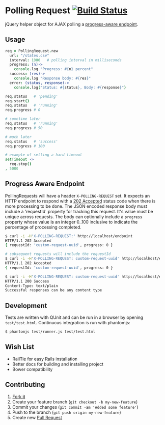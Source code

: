 # Polling Request [![Build Status](https://secure.travis-ci.org/jch/polling_request.png)](http://travis-ci.org/jch/polling_request)

jQuery helper object for AJAX polling a [progress-aware endpoint](#progress-aware-endpoint).

## Usage

```coffeescript
req = PollingRequest.new
  url: "/states.csv"
  interval: 1000   # polling interval in milliseconds
  progress: (n)->
    console.log "Progress: #{n} percent"
  success: (res)->
    console.log "Response body: #{res}"
  error: (status, response)->
    console.log("Status: #{status}, Body: #{response}")

req.status   # 'pending'
req.start()
req.status   # 'running'
req.progress # 0

# sometime later
req.status   # 'running'
req.progress # 50

# much later
req.status   # 'success'
req.progress # 100

# example of setting a hard timeout
setTimeout ->
  req.stop()
, 5000
```

## Progress Aware Endpoint

PollingRequests will have a header `X-POLLING-REQUEST` set. It expects an HTTP
endpoint to respond with a [202 Accepted][202] status code when there is more
processing to be done. The JSON encoded response body must include a 'requestId'
property for tracking this request. It's value must be unique across requests.
The body can optionally include a `progress` property whose value is an integer
0..100 inclusive to indicate the percentage of processing completed.

```bash
$ curl -i -H'X-POLLING-REQUEST:' http://localhost/endpoint
HTTP/1.1 202 Accepted
{ requestId: 'custom-request-uuid', progress: 0 }

# subsequent requests will include the requestId
$ curl -i -H'X-POLLING-REQUEST: custom-request-uuid' http://localhost/endpoint
HTTP/1.1 202 Accepted
{ requestId: 'custom-request-uuid', progress: 0 }

$ curl -i -H'X-POLLING-REQUEST: custom-request-uuid' http://localhost/endpoint
HTTP/1.1 200 Success
Content-Type: text/plain
Successful responses can be any content type
```

[202]: http://www.w3.org/Protocols/rfc2616/rfc2616-sec10.html#sec10.2.3

## Development

Tests are written with QUnit and can be run in a browser by opening
`test/test.html`. Continuous integration is run with phantomjs:

```bash
$ phantomjs test/runner.js test/test.html
```

## Wish List

* RailTie for easy Rails installation
* Better docs for building and installing project
* Bower compatibility

## Contributing

1. [Fork it](https://help.github.com/articles/fork-a-repo)
2. Create your feature branch (`git checkout -b my-new-feature`)
3. Commit your changes (`git commit -am 'Added some feature'`)
4. Push to the branch (`git push origin my-new-feature`)
5. Create new [Pull Request](https://help.github.com/articles/using-pull-requests)
